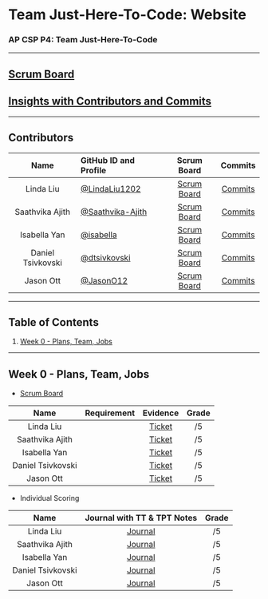# Team Just-Here-To-Code: Website
### AP CSP P4: Team Just-Here-To-Code
---
## [Scrum Board](https://github.com/LindaLiu1202/just_cakes/projects/1)
## [Insights with Contributors and Commits]( https://github.com/LindaLiu1202/just_here_to_code/graphs/contributors )
--- 
###   <h2 id="contributers">Contributors</h2>
| Name | GitHub ID and Profile | Scrum Board | Commits |
|:----:|:----------------------|:-----------:|:-------:|
| Linda Liu | [@LindaLiu1202](https://github.com/LindaLiu1202) |[Scrum Board](https://github.com/LindaLiu1202/just_here_to_code/projects/1) | [Commits](https://github.com/LindaLiu1202/just_cakes/commits?author=LindaLiu1202)
| Saathvika Ajith | [@Saathvika-Ajith](https://github.com/Saathvika-Ajith) | [Scrum Board](https://github.com/LindaLiu1202/just_here_to_code/projects/1) | [Commits](https://github.com/LindaLiu1202/just_cakes/commits?author=Saathvika-Ajith)
| Isabella Yan | [@isabella](https://github.com/yqw7  )  |[Scrum Board](https://github.com/LindaLiu1202/just_here_to_code/projects/1) | [Commits]( https://github.com/LindaLiu1202/just_cakes/commits?author=isabella )
| Daniel Tsivkovski | [@dtsivkovski](https://github.com/dtsivkovski)  |[Scrum Board](https://github.com/LindaLiu1202/just_here_to_code/projects/1) | [Commits]( https://github.com/LindaLiu1202/just_cakes/commits?author=dtsivkovski )
| Jason Ott | [@JasonO12]( https://github.com/JasonO12 )  |[Scrum Board](https://github.com/LindaLiu1202/just_here_to_code/projects/1) | [Commits]( https://github.com/LindaLiu1202/just_cakes/commits?author=JasonO12  )

---
## Table of Contents
1. [Week 0 - Plans, Team, Jobs](#Week0)
---

###   <h2 id="Week0">Week 0 - Plans, Team, Jobs</h2>
- <a href="  ">Scrum Board</a>

| Name | Requirement | Evidence | Grade |
|:----:|:-----------:|:--------:|:-----:|
| Linda Liu |  |<a href="  ">Ticket</a><br>|/5|
| Saathvika Ajith |  |<a href="  ">Ticket</a><br>|/5|
| Isabella Yan  |  |<a href="  ">Ticket</a><br>|/5|
| Daniel Tsivkovski  |  |<a href="  ">Ticket</a><br>|/5|
| Jason Ott  |  |<a href="  ">Ticket</a><br>|/5|

- Individual Scoring

| Name | Journal with TT & TPT Notes | Grade |
|:----:|:---------------------------:|:-----:|
| Linda Liu | <a href="  ">Journal</a> | /5 |
| Saathvika Ajith | <a href="  ">Journal</a> | /5 |
| Isabella Yan   | <a href="  ">Journal</a> |  /5 |
| Daniel Tsivkovski  | <a href="  ">Journal</a> | /5 |
| Jason Ott   | <a href="  ">Journal</a> | /5 |

